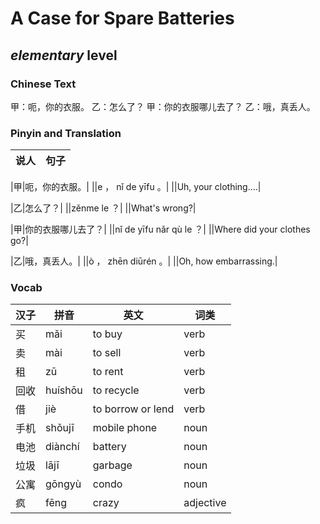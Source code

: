 # A Case for Spare Batteries
## *elementary* level

### Chinese Text
甲：呃，你的衣服。
乙：怎么了？
甲：你的衣服哪儿去了？
乙：哦，真丢人。

### Pinyin and Translation
|说人|句子|
|----|----|

|甲|呃，你的衣服。|
||e ， nǐ de yīfu 。|
||Uh, your clothing....|

|乙|怎么了？|
||zěnme le ？|
||What's wrong?|

|甲|你的衣服哪儿去了？|
||nǐ de yīfu nǎr qù le ？|
||Where did your clothes go?|

|乙|哦，真丢人。|
||ò ， zhēn diūrén 。|
||Oh, how embarrassing.|
### Vocab
|汉子|拼音|英文|词类|
|----|----|----|----|
|买|mǎi|to buy|verb|
|卖|mài|to sell|verb|
|租|zū|to rent|verb|
|回收|huíshōu|to recycle|verb|
|借|jiè|to borrow or lend|verb|
|手机|shǒujī|mobile phone|noun|
|电池|diànchí|battery|noun|
|垃圾|lājī|garbage|noun|
|公寓|gōngyù|condo|noun|
|疯|fēng|crazy|adjective|